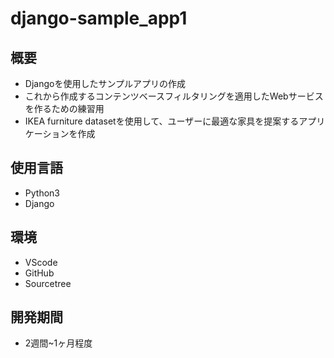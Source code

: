 # django-sample_app1
## 概要
- Djangoを使用したサンプルアプリの作成
- これから作成するコンテンツベースフィルタリングを適用したWebサービスを作るための練習用
- IKEA furniture datasetを使用して、ユーザーに最適な家具を提案するアプリケーションを作成

## 使用言語
- Python3
- Django

## 環境
- VScode
- GitHub
- Sourcetree

## 開発期間
- 2週間~1ヶ月程度